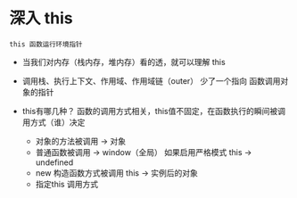 # 深入 this
    this 函数运行环境指针

- 当我们对内存（栈内存，堆内存）看的透，就可以理解 this

- 调用栈、执行上下文、作用域、作用域链（outer）
    少了一个指向 函数调用对象的指针

- this有哪几种？
    函数的调用方式相关，this值不固定，在函数执行的瞬间被调用方式（谁）决定
   - 对象的方法被调用 -> 对象
   - 普通函数被调用 -> window（全局）
        如果启用严格模式 this -> undefined
   - new 构造函数方式被调用 this -> 实例后的对象
   - 指定this 调用方式 